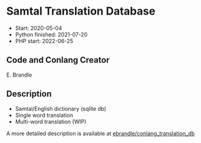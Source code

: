 # Samtal Translation Database
- Start: 2020-05-04
- Python finished: 2021-07-20
- PHP start: 2022-06-25

## Code and Conlang Creator
E. Brandle

## Description
- Samtal/English dictionary (sqlite db)
- Single word translation
- Multi-word translation (WIP)

A more detailed description is available at [ebrandle/conlang_translation_db](https://github.com/ebrandle/conlang_translation_db)
